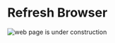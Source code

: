 # Refresh Browser

![web page is under construction](https://docimages.blob.core.chinacloudapi.cn/images/commingsoon20210514.jpg)
